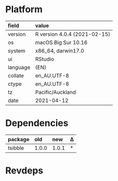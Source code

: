 # Platform

|field    |value                        |
|:--------|:----------------------------|
|version  |R version 4.0.4 (2021-02-15) |
|os       |macOS Big Sur 10.16          |
|system   |x86_64, darwin17.0           |
|ui       |RStudio                      |
|language |(EN)                         |
|collate  |en_AU.UTF-8                  |
|ctype    |en_AU.UTF-8                  |
|tz       |Pacific/Auckland             |
|date     |2021-04-12                   |

# Dependencies

|package |old   |new   |Δ  |
|:-------|:-----|:-----|:--|
|tsibble |1.0.0 |1.0.1 |*  |

# Revdeps


